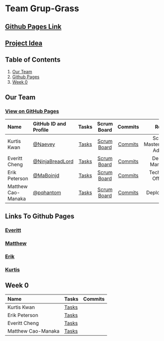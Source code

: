 # Team Grup-Grass
## [Github Pages Link](https://ninjabreadlord.github.io/grup-grass/)

## [Project Idea](https://ninjabreadlord.github.io/grup-grass/webProject)

## Table of Contents
1. [Our Team](https://github.com/Naevey/grup-grass/blob/main/README.md#our-team)
2. [Github Pages](https://github.com/Naevey/grup-grass/blob/main/README.md#links-to-github-pages)
3. [Week 0](https://github.com/Naevey/grup-grass/blob/main/README.md#week-0)

## Our Team
### [View on GitHub Pages](https://ninjabreadlord.github.io/grup-grass/TeamRoles)

| Name | GitHub ID and Profile | Tasks | Scrum Board | Commits | Role | 
|:-----|:----------------------|:-----:|:-----------:|:-------:|:-------:|
| Kurtis Kwan| [@Naevey](https://github.com/Naevey)| [Tasks]() |[Scrum Board](https://github.com/Naevey/grup-grass/projects/1) | [Commits]() | Scrum Master/Github Admin
| Everitt Cheng| [@NinjaBreadLord](https://github.com/NinjaBreadLord)| [Tasks]() |[Scrum Board](https://github.com/Naevey/grup-grass/projects/1) | [Commits](https://github.com/Naevey/grup-grass/commits?author=NinjaBreadlord) | Design Manager
| Erik Peterson| [@MaBoinjd](https://github.com/MaBoinjd)| [Tasks]() |[Scrum Board](https://github.com/Naevey/grup-grass/projects/1) | [Commits](https://github.com/Naevey/grup-grass/commits?author=MaBoinjd) | Technical Officer
| Matthew Cao-Manaka| [@pqhantom](https://github.com/Pqhantom)| [Tasks]() |[Scrum Board](https://github.com/Naevey/grup-grass/projects/1) | [Commits](https://github.com/Naevey/grup-grass/commits?author=Pqhantom) | Deployment


## Links To Github Pages
### [Everitt](https://ninjabreadlord.github.io/Tri-3-Everitt-Cheng/)
### [Matthew]()
### [Erik](https://maboinjd.github.io/Tri-3-Erik-Peterson/)
### [Kurtis]()

## Week 0
| Name | Tasks | Commits |
|:-----|:----------------------|:-----:|
| Kurtis Kwan | [Tasks]() | | 
| Erik Peterson | [Tasks]() | 
| Everitt Cheng | [Tasks]()  | 
| Matthew Cao-Manaka | [Tasks]() | 
